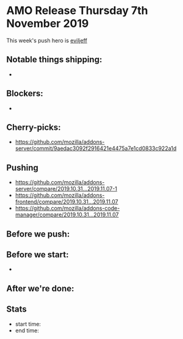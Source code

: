 # AMO Release Thursday 7th November 2019

This week's push hero is [eviljeff](https://github.com/eviljeff)

## Notable things shipping:

*

## Blockers:

*

## Cherry-picks:

* https://github.com/mozilla/addons-server/commit/9aedac3092f2916421e4475a7e1cd0833c922a1d

## Pushing

- https://github.com/mozilla/addons-server/compare/2019.10.31...2019.11.07-1
- https://github.com/mozilla/addons-frontend/compare/2019.10.31...2019.11.07
- https://github.com/mozilla/addons-code-manager/compare/2019.10.31...2019.11.07

## Before we push:

## Before we start:

*

## After we're done:

## Stats

- start time:
- end time:
